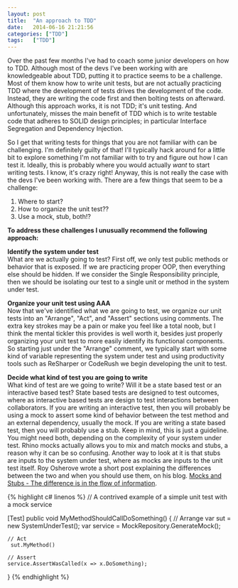```yaml
---
layout: post
title:  "An approach to TDD"
date:   2014-06-16 21:21:56
categories: ["TDD"]
tags: 	["TDD"]
---
```

Over the past few months I've had to coach some junior developers on how to TDD. Although most of the devs I've been working with are knowledgeable about TDD, putting it to practice seems to be a challenge. Most of them know how to write unit tests, but are not actually practicing TDD where the development of tests drives the development of the code. Instead, they are writing the code first and then bolting tests on afterward. Although this approach works, it is not TDD; it's unit testing. And unfortunately, misses the main benefit of TDD which is to write testable code that adheres to SOLID design principles; in particular Interface Segregation and Dependency Injection.

So I get that writing tests for things that you are not familiar with can be challenging. I'm definitely guilty of that! I'll typically hack around for a little bit to explore something I'm not familiar with to try and figure out how I can test it. Ideally, this is probably where you would actually *want* to start writing tests. I know, it's crazy right! Anyway, this is not really the case with the devs I've been working with. There are a few things that seem to be a challenge:
1. Where to start?
2. How to organize the unit test??
3. Use a mock, stub, both!?

**To address these challenges I unusually recommend the following approach:**

**Identify the system under test**  
What are we actually going to test? First off, we only test public methods or behavior that is exposed. If we are practicing proper OOP, then everything else should be hidden. If we consider the Single Responsibility principle, then we should be isolating our test to a single unit or method in the system under test.

**Organize your unit test using AAA**  
Now that we've identified what we are going to test, we organize our unit tests into an "Arrange", "Act", and "Assert" sections using comments. The extra key strokes may be a pain or make you feel like a total noob, but I think the mental tickler this provides is well worth it, besides just properly organizing your unit test to more easily identify its functional components. So starting just under the "Arrange" comment, we typically start with some kind of variable representing the system under test and using productivity tools such as ReSharper or CodeRush we begin developing the unit to test.  

**Decide what kind of test you are going to write**  
What kind of test are we going to write? Will it be a state based test or an interactive based test? State based tests are designed to test outcomes, where as interactive based tests are design to test interactions between collaborators. If you are writing an interactive test, then you will probably be using a mock to assert some kind of behavior between the test method and an external dependency, usually the mock. If you are writing a state based test, then you will probably use a stub. Keep in mind, this is just a guideline. You might need both, depending on the complexity of your system under test. Rhino mocks actually allows you to mix and match mocks and stubs, a reason why it can be so confusing. Another way to look at it is that stubs are inputs to the system under test, where as mocks are inputs to the unit test itself. Roy Osherove wrote a short post explaining the differences between the two and when you should use them, on his blog. [Mocks and Stubs - The difference is in the flow of information](http://osherove.com/blog/2007/9/16/mocks-and-stubs-the-difference-is-in-the-flow-of-information.html).

{% highlight c# linenos %}
// A contrived example of a simple unit test with a mock service

[Test]
public void MyMethodShouldCallDoSomething()
{
	// Arrange
	var sut = new SystemUnderTest();
	var service = MockRepository.GenerateMock<IMyService>(); 

	// Act
     sut.MyMethod()

	// Assert
	service.AssertWasCalled(x => x.DoSomething);
}
{% endhighlight %}  